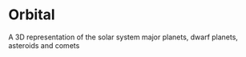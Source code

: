 # Orbital
A 3D representation of the solar system major planets, dwarf planets, asteroids and comets
